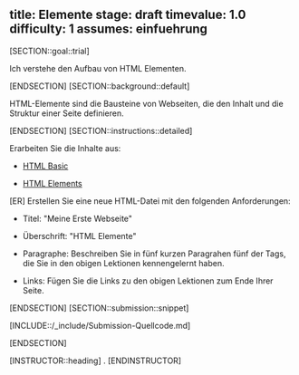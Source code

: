 title: Elemente
stage: draft
timevalue: 1.0
difficulty: 1
assumes: einfuehrung
---
[SECTION::goal::trial]

Ich verstehe den Aufbau von HTML Elementen.

[ENDSECTION]
[SECTION::background::default]

HTML-Elemente sind die Bausteine von Webseiten, die den Inhalt und die Struktur einer Seite definieren.

[ENDSECTION]
[SECTION::instructions::detailed]

Erarbeiten Sie die Inhalte aus:

* [HTML Basic](https://www.w3schools.com/html/html_basic.asp)

* [HTML Elements](https://www.w3schools.com/html/html_elements.asp)

[ER] Erstellen Sie eine neue HTML-Datei mit den folgenden Anforderungen:

* Titel: "Meine Erste Webseite"

* Überschrift: "HTML Elemente"

* Paragraphe: Beschreiben Sie in fünf kurzen Paragrahen fünf der Tags, die Sie in den obigen Lektionen kennengelernt haben.

* Links: Fügen Sie die Links zu den obigen Lektionen zum Ende Ihrer Seite.

[ENDSECTION]
[SECTION::submission::snippet]

[INCLUDE::/_include/Submission-Quellcode.md]

[ENDSECTION]

[INSTRUCTOR::heading]
.
[ENDINSTRUCTOR]
